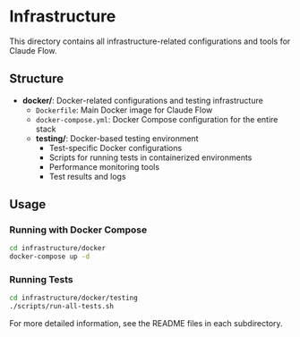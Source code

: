 # Infrastructure

This directory contains all infrastructure-related configurations and tools for Claude Flow.

## Structure

- **docker/**: Docker-related configurations and testing infrastructure
  - `Dockerfile`: Main Docker image for Claude Flow
  - `docker-compose.yml`: Docker Compose configuration for the entire stack
  - **testing/**: Docker-based testing environment
    - Test-specific Docker configurations
    - Scripts for running tests in containerized environments
    - Performance monitoring tools
    - Test results and logs

## Usage

### Running with Docker Compose

```bash
cd infrastructure/docker
docker-compose up -d
```

### Running Tests

```bash
cd infrastructure/docker/testing
./scripts/run-all-tests.sh
```

For more detailed information, see the README files in each subdirectory.